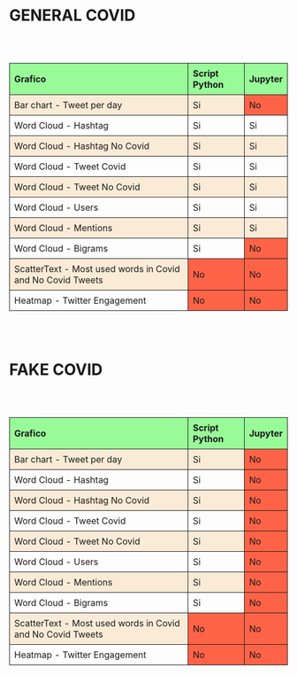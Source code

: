 <style>
table {
  border-collapse: collapse;
  width: 100%;
}

td {
  border: 1px solid;
  text-align: left;
  padding: 8px;
}

tr:nth-child(even) {
  background-color: #faebd7;
}

.prima_riga {
	font-weight: bold;
    text-align: center;
    background-color: #98fb98;
}

.rosso {
	background-color: #ff6347;
}
</style>

<h1><b>GENERAL COVID</b></h1>

<br>
<br>

<table>
  <tr class="prima_riga">
    <td>Grafico</td>
    <td>Script Python</td>
    <td>Jupyter</td>
  </tr>
  <tr>
    <td>Bar chart - Tweet per day</td>
    <td>Si</td>
    <td class="rosso">No</td>
  </tr>
  <tr>
    <td>Word Cloud - Hashtag</td>
    <td>Si</td>
    <td>Si</td>
  </tr>
  <tr>
    <td>Word Cloud - Hashtag No Covid</td>
    <td>Si</td>
    <td>Si</td>
  </tr>
  <tr>
  	<td>Word Cloud - Tweet Covid</td>
  	<td>Si</td>
  	<td>Si</td>
  </tr>
  <tr>
    <td>Word Cloud - Tweet No Covid</td>
    <td>Si</td>
    <td>Si</td>
  </tr>
  <tr>
    <td>Word Cloud - Users</td>
    <td>Si</td>
    <td>Si</td>
  </tr>
  <tr>
    <td>Word Cloud - Mentions</td>
    <td>Si</td>
    <td>Si</td>
  </tr>
  <tr>
    <td>Word Cloud - Bigrams</td>
    <td>Si</td>
    <td class="rosso">No</td>
  </tr>
  <tr>
    <td>ScatterText - Most used words in Covid and No Covid Tweets</td>
    <td class="rosso">No</td>
    <td class="rosso">No</td>
  </tr>
  <tr>
    <td>Heatmap - Twitter Engagement</td>
    <td class="rosso">No</td>
    <td class="rosso">No</td>
  </tr>
</table>

<br>
<br>

<h1><b>FAKE COVID</b></h1>

<br>
<br>

<table>
  <tr class="prima_riga">
    <td>Grafico</td>
    <td>Script Python</td>
    <td>Jupyter</td>
  </tr>
  <tr>
    <td>Bar chart - Tweet per day</td>
    <td>Si</td>
    <td class="rosso">No</td>
  </tr>
  <tr>
    <td>Word Cloud - Hashtag</td>
    <td>Si</td>
    <td class="rosso">No</td>
  </tr>
  <tr>
    <td>Word Cloud - Hashtag No Covid</td>
    <td>Si</td>
    <td class="rosso">No</td>
  </tr>
  <tr>
  	<td>Word Cloud - Tweet Covid</td>
  	<td>Si</td>
  	<td class="rosso">No</td>
  </tr>
  <tr>
    <td>Word Cloud - Tweet No Covid</td>
    <td>Si</td>
    <td class="rosso">No</td>
  </tr>
  <tr>
    <td>Word Cloud - Users</td>
    <td>Si</td>
    <td class="rosso">No</td>
  </tr>
  <tr>
    <td>Word Cloud - Mentions</td>
    <td>Si</td>
    <td class="rosso">No</td>
  </tr>
  <tr>
    <td>Word Cloud - Bigrams</td>
    <td>Si</td>
    <td class="rosso">No</td>
  </tr>
  <tr>
    <td>ScatterText - Most used words in Covid and No Covid Tweets</td>
    <td class="rosso">No</td>
    <td class="rosso">No</td>
  </tr>
  <tr>
    <td>Heatmap - Twitter Engagement</td>
    <td class="rosso">No</td>
    <td class="rosso">No</td>
  </tr>
</table>